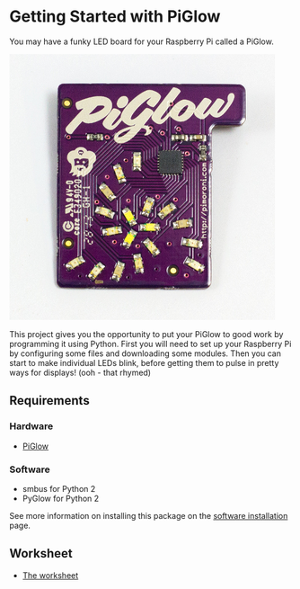 # Getting Started with PiGlow

You may have a funky LED board for your Raspberry Pi called a PiGlow.

![](images/piglow.jpg)

This project gives you the opportunity to put your PiGlow to good work by programming it using Python. First you will need to set up your Raspberry Pi by configuring some files and downloading some modules. Then you can start to make individual LEDs blink, before getting them to pulse in pretty ways for displays! (ooh - that rhymed)

## Requirements

### Hardware

- [PiGlow](http://shop.cyntech.co.uk/products/pibrella)

### Software

- smbus for Python 2
- PyGlow for Python 2

See more information on installing this package on the [software installation](software.md) page.

## Worksheet

- [The worksheet](worksheet.md)
